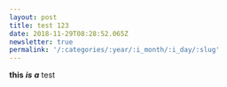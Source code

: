 ```yaml
---
layout: post
title: test 123
date: 2018-11-29T08:28:52.065Z
newsletter: true
permalink: '/:categories/:year/:i_month/:i_day/:slug'
---
```

**this** _**is**_ _**a**_ test
